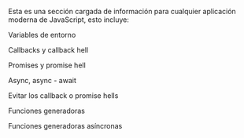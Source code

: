 Esta es una sección cargada de información para cualquier aplicación moderna de JavaScript, esto incluye:

Variables de entorno

Callbacks y callback hell

Promises y promise hell

Async, async - await

Evitar los callback o promise hells

Funciones generadoras

Funciones generadoras asíncronas